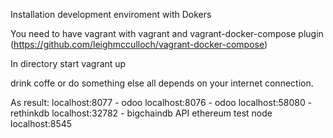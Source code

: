 Installation development enviroment with Dokers

You need to have vagrant with vagrant and vagrant-docker-compose plugin (https://github.com/leighmcculloch/vagrant-docker-compose)

In directory start vagrant up

drink coffe or do something else all depends on your internet connection.

As result: localhost:8077 - odoo
           localhost:8076 - odoo
           localhost:58080 - rethinkdb
           localhost:32782 - bigchaindb API
           ethereum test node
           localhost:8545
